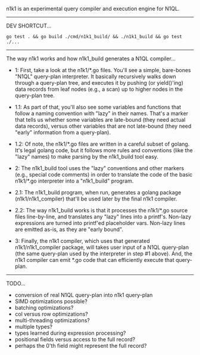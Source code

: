n1k1 is an experimental query compiler and execution engine for N1QL.

-------------------------------------------------------
DEV SHORTCUT...

    go test . && go build ./cmd/n1k1_build/ && ./n1k1_build && go test ./...

-------------------------------------------------------
The way n1k1 works and how n1k1_build generates a N1QL compiler...

- 1: First, take a look at the n1k1/*.go files.  You'll see a simple,
bare-bones "N1QL" query-plan interpreter.  It basically recursively
walks down through a query-plan tree, and executes it by pushing (or
yield()'ing) data records from leaf nodes (e.g., a scan) up to higher
nodes in the query-plan tree.

- 1.1: As part of that, you'll also see some variables and functions
that follow a naming convention with "lazy" in their names.  That's a
marker that tells us whether some variables are late-bound (they need
actual data records), versus other variables that are not late-bound
(they need "early" information from a query-plan).

- 1.2: Of note, the n1k1/*.go files are written in a careful subset of
golang.  It's legal golang code, but it follows more rules and
conventions (like the "lazy" names) to make parsing by the n1k1_build
tool easy.

- 2: The n1k1_build tool uses the "lazy" conventions and other markers
(e.g., special code comments) in order to translate the code of the
basic n1k1/*.go interpreter into a "n1k1_build" program.

- 2.1: The n1k1_build program, when run, generates a golang package
(n1k1/n1k1_compiler) that'll be used later by the final n1k1 compiler.

- 2.2: The way n1k1_build works is that it processes the n1k1/*.go
source files line-by-line, and translates any "lazy" lines into a
printf's.  Non-lazy expressions are turned into printf'ed placeholder
vars.  Non-lazy lines are emitted as-is, as they are "early bound".

- 3: Finally, the n1k1 compiler, which uses that generated
n1k1/n1k1_compiler package, will takes user input of a N1QL query-plan
(the same query-plan used by the interpreter in step #1 above).  And,
the n1k1 compiler can emit *.go code that can efficiently execute that
query-plan.

------------------------------------------
TODO...
- conversion of real N1QL query-plan into n1k1 query-plan
- SIMD optimizations possible?
- batching optimizations?
- col versus row optimizations?
- multi-threading optimizations?
- multiple types?
- types learned during expression processing?
- positional fields versus access to the full record?
- perhaps the 0'th field might represent the full record?
